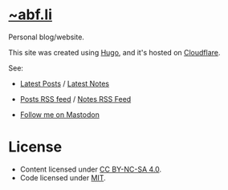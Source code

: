 # [~abf.li](https://abf.li/)

Personal blog/website. 

This site was created using [Hugo](https://gohugo.io/), and it's hosted on [Cloudflare](https://pages.cloudflare.com/).

See:

* [Latest Posts](https://abf.li/) / [Latest Notes](https://abf.li/notes)

* [Posts RSS feed](https://abf.li/feed.xml) / [Notes RSS Feed](https://abf.li/notes.xml)

* [Follow me on Mastodon](https://mas.to/@abf)

# License

* Content licensed under [CC BY-NC-SA 4.0](https://abf.li/licenses/#content-license).
* Code licensed under [MIT](https://abf.li/licenses/#code-license).
